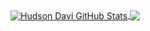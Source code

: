 <a href="https://github.com/HudDavi/github-readme-stats">
  <img align="center" src="https://github-readme-stats.vercel.app/api?username=HudDavi&show_icons=true&include_all_commits=true&theme=dark&hide_border=true" alt="Hudson Davi GitHub Stats"/>
</a>
<a href="https://github.com/HudDavi/github-readme-stats">
  <img align="center" src="https://github-readme-stats.vercel.app/api/top-langs/?username=HudDavi&layout=compact&theme=dark&hide_border=true"/>
</a>
